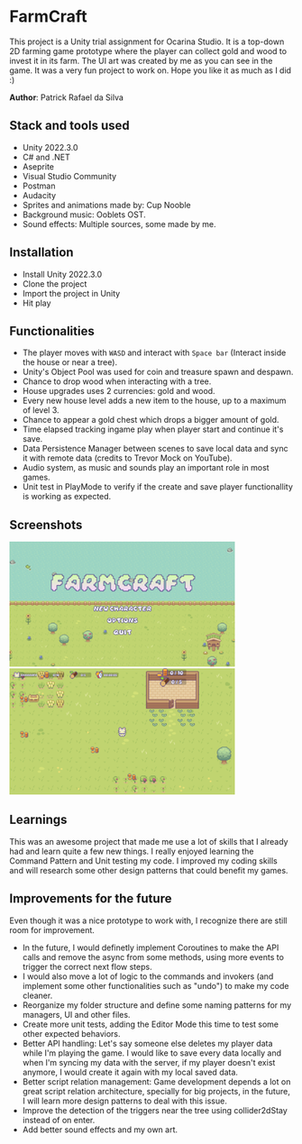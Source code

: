 # FarmCraft

This project is a Unity trial assignment for Ocarina Studio. It is a top-down 2D farming game prototype where the player can collect gold and wood to invest it in its farm. The UI art was created by me as you can see in the game. It was a very fun project to work on. Hope you like it as much as I did :)

**Author**: Patrick Rafael da Silva

## Stack and tools used

- Unity 2022.3.0
- C# and .NET
- Aseprite
- Visual Studio Community
- Postman
- Audacity
- Sprites and animations made by: Cup Nooble 
- Background music: Ooblets OST.
- Sound effects: Multiple sources, some made by me.

## Installation

- Install Unity 2022.3.0
- Clone the project
- Import the project in Unity
- Hit play
    
## Functionalities

- The player moves with `WASD` and interact with `Space bar` (Interact inside the house or near a tree).
- Unity's Object Pool was used for coin and treasure spawn and despawn.
- Chance to drop wood when interacting with a tree.
- House upgrades uses 2 currencies: gold and wood.
- Every new house level adds a new item to the house, up to a maximum of level 3.
- Chance to appear a gold chest which drops a bigger amount of gold.
- Time elapsed tracking ingame play when player start and continue it's save.
- Data Persistence Manager between scenes to save local data and sync it with remote data (credits to Trevor Mock on YouTube).
- Audio system, as music and sounds play an important role in most games.
- Unit test in PlayMode to verify if the create and save player functionallity is working as expected.

## Screenshots

<img src="img/2.png" alt="test" width="400"/>
<img src="img/1.png" alt="test" width="400"/>

## Learnings

This was an awesome project that made me use a lot of skills that I already had and learn quite a few new things. I really enjoyed learning the Command Pattern and Unit testing my code. I improved my coding skills and will research some other design patterns that could benefit my games.

## Improvements for the future

Even though it was a nice prototype to work with, I recognize there are still room for improvement.
- In the future, I would definetly implement Coroutines to make the API calls and remove the async from some methods, using more events to trigger the correct next flow steps.
- I would also move a lot of logic to the commands and invokers (and implement some other functionalities such as "undo") to make my code cleaner.
- Reorganize my folder structure and define some naming patterns for my managers, UI and other files.
- Create more unit tests, adding the Editor Mode this time to test some other expected behaviors.
- Better API handling: Let's say someone else deletes my player data while I'm playing the game. I would like to save every data locally and when I'm syncing my data with the server, if my player doesn't exist anymore, I would create it again with my local saved data.
- Better script relation management: Game development depends a lot on great script relation architecture, specially for big projects, in the future, I will learn more design patterns to deal with this issue.
- Improve the detection of the triggers near the tree using collider2dStay instead of on enter.
- Add better sound effects and my own art.
